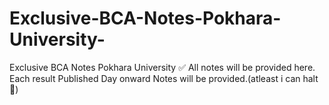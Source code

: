 # Exclusive-BCA-Notes-Pokhara-University-
Exclusive BCA Notes Pokhara University ✅
All notes will be provided here.
Each result Published Day onward Notes will be provided.(atleast i can halt 🤣)
